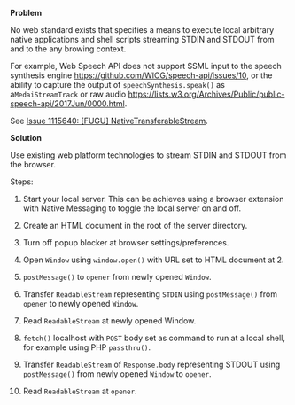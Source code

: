 **Problem**

No web standard exists that specifies a means to execute local arbitrary native applications and shell scripts streaming STDIN and STDOUT from and to the any browing context.

For example, Web Speech API does not support SSML input to the speech synthesis engine https://github.com/WICG/speech-api/issues/10, or the ability to capture the output of `speechSynthesis.speak()` as a`MedaiStreamTrack` or raw audio https://lists.w3.org/Archives/Public/public-speech-api/2017Jun/0000.html.

See [Issue 1115640: [FUGU] NativeTransferableStream](https://bugs.chromium.org/p/chromium/issues/detail?id=1115640).

**Solution**

Use existing web platform technologies to stream STDIN and STDOUT from the browser.

Steps:

1. Start your local server. This can be achieves using a browser extension with Native Messaging to toggle the local server on and off.

2. Create an HTML document in the root of the server directory.

3. Turn off popup blocker at browser settings/preferences.

4. Open `Window` using `window.open()` with URL set to HTML document at 2.

5. `postMessage()` to `opener` from newly opened `Window`.

6. Transfer `ReadableStream` representing `STDIN` using `postMessage()` from `opener` to newly opened `Window`.

7. Read `ReadableStream` at newly opened Window.

8. `fetch()` localhost with `POST` body set as command to run at a local shell, for example using PHP `passthru()`.

9. Transfer `ReadableStream` of `Response.body` representing STDOUT using `postMessage()` from newly opened `Window` to `opener`.

10. Read `ReadableStream` at `opener`.
